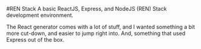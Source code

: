 #REN Stack
A basic ReactJS, Express, and NodeJS (REN) Stack development environment.

The React generator comes with a lot of stuff, and I wanted something a bit more cut-down, and easier to jump right into. And, something that used Express out of the box.